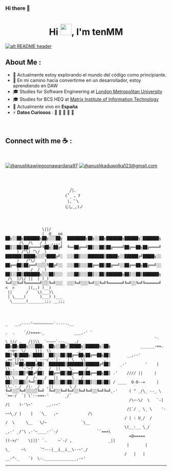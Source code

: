 ### Hi there 👋

<div align="center" width="50">
</div>
<h1 align="center">Hi <img src="https://media.giphy.com/media/hvRJCLFzcasrR4ia7z/giphy.gif" width="35">, I'm tenMM</h1>

<a href="https://drive.google.com/uc?export=download&id=15B9sVQpIXlQ2JeYOm9V5SNiLHiInW9tU" target="_blank" rel="download org image">![alt README header](https://github.com/zmcx16/zmcx16/blob/master/images/kanban1-demo.jpg?raw=true)</a>


## About Me :

- 🏢 Actualmente estoy explorando el mundo del código como principiante.
- 🏢 En mi camino hacia convertirme en un desarrollador, estoy aprendiendo en DAW
- 🎓 Studies for Software Engineering at [London Metropolitan University](https://www.londonmet.ac.uk/)
- 🎓 Studies for BCS HEQ at [Matrix Institute of Information Technology](http://www.matrix-edu.com/)
- 🏡 Actualmente vivo en **España**
- ⚡ **Datos Curiosos** : 🍕 🏉 🏏 🎥 🚞

<br>

## Connect with me ☕ :

<br>

[![@anushkawijegoonawardana97](https://img.icons8.com/fluency/48/000000/instagram-new.png "@anushkawijegoonawardana97")](https://www.instagram.com/anushkawijegoonawardana97/) [![@anushkaduwolka123@gmail.com](https://img.icons8.com/fluency/48/000000/apple-mail.png "@anushkaduwolka123@gmail.com")](anushkaduwolka123@gmail.com)

<br>

```

                            ╱|、
                          (˚ˎ 。7
                           |、˜〵
                          じしˍ,)ノ




                \||/           
                |  @___oo                            ██╗░░██╗███████╗██╗░░░██╗  ████████╗██╗░░██╗███████╗██████╗░███████╗
      /\  /\   / (__,,,,|                            ██║░░██║██╔════╝╚██╗░██╔╝  ╚══██╔══╝██║░░██║██╔════╝██╔══██╗██╔════╝
     ) /^\) ^\/ _)                                   ███████║█████╗░░░╚████╔╝░  ░░░██║░░░███████║█████╗░░██████╔╝█████╗░░
     )   /^\/   _)                                   ██╔══██║██╔══╝░░░░╚██╔╝░░  ░░░██║░░░██╔══██║██╔══╝░░██╔══██╗██╔══╝░░
     )   _ /  / _)                                   ██║░░██║███████╗░░░██║░░░  ░░░██║░░░██║░░██║███████╗██║░░██║███████╗
 /\  )/\/ ||  | )_)                                  ╚═╝░░╚═╝╚══════╝░░░╚═╝░░░  ░░░╚═╝░░░╚═╝░░╚═╝╚══════╝╚═╝░░╚═╝╚══════╝
<  >      |(,,) )__)
 ||      /    \)___)\
 | \____(      )___) )___
  \______(_______;;; __;;;



                                                                                        _   __,----'~~~~~~~~~`-----.__
                                                                                 .  .    `//====-_             ___,-' `
                                                                 -.            \_|// .   /||\\  `~~~~`---.___./
██╗██╗███╗░░░███╗  ██╗░░██╗░█████╗░██████╗░██╗             ______-==.       _-~o~  \/    |||  \\           _,'`
██║╚█║████╗░████║  ██║░░██║██╔══██╗██╔══██╗██║       __,--'   ,=='||\=_    ;_--~/_-'|-   |`\   \\        ,'
██║░╚╝██╔████╔██║  ███████║███████║██████╔╝██║    _-'        '    |  \\`.   '-'~7  /-   /  ||   `\.     /
██║░░░██║╚██╔╝██║  ██╔══██║██╔══██║██╔══██╗██║ .'    //// ||     |   \\ \_    /  /-   /   ||      \   /
██║░░░██║░╚═╝░██║  ██║░░██║██║░░██║██║░░██║██║ / ____  O-O--=     |     \\.`-_/  /|- _/   ,||       \ /
╚═╝░░░╚═╝░░░░░╚═╝  ╚═╝░░╚═╝╚═╝░░╚═╝╚═╝░░╚═╝╚═╝,-'     ( ^ _/\_ --_ \     `==-/  `| \'--===-'       _/`
                                                      /\~-\/  \   `-|      /|    )-'\~'      _,--~'
                                                     /|`/ _ \_ \    '-~~\_/ |    |   `\_   ,~             /\
                                                    / | : U_/  /         /  \     \__   \/~               `\__
                                                    \(__:__ \_/      _,-' _/'\ ,-'~____-'`-/                 ``===\
                                                      =@=====       ((->/'    \|||' `.     ~`-/ ,                _||
                                                     |       |                 \_     ~\      `^---|__i__i__\--~'_/
                                                    /   |   |                 __-^-_    `)  \-.______________,-~'
```
------
